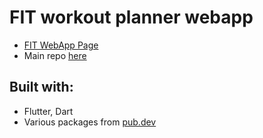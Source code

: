 # FIT workout planner webapp

 - [FIT WebApp Page](https://kizkizz.github.io/workout_planner_webapp/)
 - Main repo [here](https://github.com/KizKizz/workout_planner)
 
 ## Built with:
 - Flutter, Dart
 - Various packages from [pub.dev](https://pub.dev/)
 
